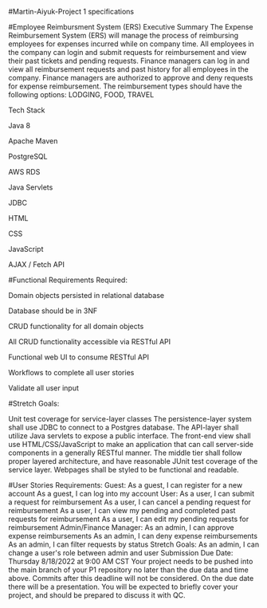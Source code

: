 #Martin-Aiyuk-Project 1 specifications

#Employee Reimbursment System (ERS) Executive Summary 
The Expense Reimbursement System (ERS) will manage the process of reimbursing employees for expenses incurred while on company time. All employees in the company can login and submit requests for reimbursement and view their past tickets and pending requests. Finance managers can log in and view all reimbursement requests and past history for all employees in the company. Finance managers are authorized to approve and deny requests for expense reimbursement. The reimbursement types should have the following options: LODGING, FOOD, TRAVEL

Tech Stack

Java 8

Apache Maven

PostgreSQL

AWS RDS

Java Servlets

JDBC

HTML

CSS

JavaScript

AJAX / Fetch API

#Functional Requirements Required:

Domain objects persisted in relational database

Database should be in 3NF

CRUD functionality for all domain objects

All CRUD functionality accessible via RESTful API

Functional web UI to consume RESTful API

Workflows to complete all user stories

Validate all user input

#Stretch Goals:

Unit test coverage for service-layer classes The persistence-layer system shall use JDBC to connect to a Postgres database. The API-layer shall utilize Java servlets to expose a public interface. The front-end view shall use HTML/CSS/JavaScript to make an application that can call server-side components in a generally RESTful manner. The middle tier shall follow proper layered architecture, and have reasonable JUnit test coverage of the service layer. Webpages shall be styled to be functional and readable.

#User Stories Requirements: 
Guest: As a guest, I can register for a new account As a guest, I can log into my account User: As a user, I can submit a request for reimbursement As a user, I can cancel a pending request for reimbursement As a user, I can view my pending and completed past requests for reimbursement As a user, I can edit my pending requests for reimbursement Admin/Finance Manager: As an admin, I can approve expense reimbursements As an admin, I can deny expense reimbursements As an admin, I can filter requests by status Stretch Goals: As an admin, I can change a user's role between admin and user Submission Due Date: Thursday 8/18/2022 at 9:00 AM CST Your project needs to be pushed into the main branch of your P1 repository no later than the due data and time above. Commits after this deadline will not be considered. On the due date there will be a presentation. You will be expected to briefly cover your project, and should be prepared to discuss it with QC.
